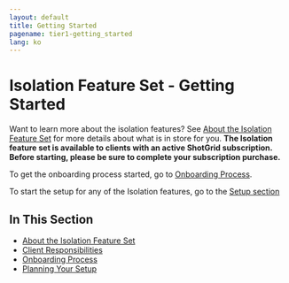 ```yaml
---
layout: default
title: Getting Started
pagename: tier1-getting_started
lang: ko
---
```


# Isolation Feature Set - Getting Started

Want to learn more about the isolation features? See [About the Isolation Feature Set](./about.md) for more details about what is in store for you. 
**The Isolation feature set is available to clients with an active ShotGrid subscription. Before starting, please be sure to complete your subscription purchase.**


To get the onboarding process started, go to [Onboarding Process](./onboarding.md).

To start the setup for any of the Isolation features, go to the [Setup section](../setup/setup.md)

## In This Section
<!-- When updating this, also update tier1.md -->
* [About the Isolation Feature Set](./about.md)
* [Client Responsibilities](./responsibilities.md)
* [Onboarding Process](./onboarding.md)
* [Planning Your Setup](../setup/setup.md)